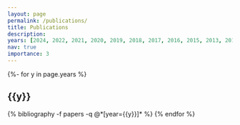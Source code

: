```yaml
---
layout: page
permalink: /publications/
title: Publications
description:
years: [2024, 2022, 2021, 2020, 2019, 2018, 2017, 2016, 2015, 2013, 2012, 2011, 2010, 2009, 2008, 2007, 2006, 2005, 2004, 2003]
nav: true
importance: 3
---
```

<!-- _pages/publications.md -->
<div class="publications">
  
  {%- for y in page.years %}
<h2 class="year">{{y}}</h2>
  {% bibliography -f papers -q @*[year={{y}}]* %}
{% endfor %}

</div>